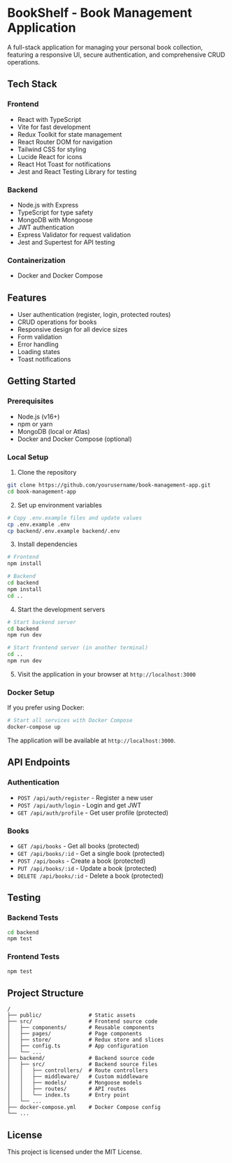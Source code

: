 # BookShelf - Book Management Application

A full-stack application for managing your personal book collection, featuring a responsive UI, secure authentication, and comprehensive CRUD operations.

## Tech Stack

### Frontend
- React with TypeScript
- Vite for fast development
- Redux Toolkit for state management
- React Router DOM for navigation
- Tailwind CSS for styling
- Lucide React for icons
- React Hot Toast for notifications
- Jest and React Testing Library for testing

### Backend
- Node.js with Express
- TypeScript for type safety
- MongoDB with Mongoose
- JWT authentication
- Express Validator for request validation
- Jest and Supertest for API testing

### Containerization
- Docker and Docker Compose

## Features

- User authentication (register, login, protected routes)
- CRUD operations for books
- Responsive design for all device sizes
- Form validation
- Error handling
- Loading states
- Toast notifications

## Getting Started

### Prerequisites
- Node.js (v16+)
- npm or yarn
- MongoDB (local or Atlas)
- Docker and Docker Compose (optional)

### Local Setup

1. Clone the repository
```bash
git clone https://github.com/yourusername/book-management-app.git
cd book-management-app
```

2. Set up environment variables
```bash
# Copy .env.example files and update values
cp .env.example .env
cp backend/.env.example backend/.env
```

3. Install dependencies
```bash
# Frontend
npm install

# Backend
cd backend
npm install
cd ..
```

4. Start the development servers
```bash
# Start backend server
cd backend
npm run dev

# Start frontend server (in another terminal)
cd ..
npm run dev
```

5. Visit the application in your browser at `http://localhost:3000`

### Docker Setup

If you prefer using Docker:

```bash
# Start all services with Docker Compose
docker-compose up
```

The application will be available at `http://localhost:3000`.

## API Endpoints

### Authentication
- `POST /api/auth/register` - Register a new user
- `POST /api/auth/login` - Login and get JWT
- `GET /api/auth/profile` - Get user profile (protected)

### Books
- `GET /api/books` - Get all books (protected)
- `GET /api/books/:id` - Get a single book (protected)
- `POST /api/books` - Create a book (protected)
- `PUT /api/books/:id` - Update a book (protected)
- `DELETE /api/books/:id` - Delete a book (protected)

## Testing

### Backend Tests
```bash
cd backend
npm test
```

### Frontend Tests
```bash
npm test
```

## Project Structure

```
/
├── public/               # Static assets
├── src/                  # Frontend source code
│   ├── components/       # Reusable components
│   ├── pages/            # Page components
│   ├── store/            # Redux store and slices
│   ├── config.ts         # App configuration
│   └── ...
├── backend/              # Backend source code
│   ├── src/              # Backend source files
│   │   ├── controllers/  # Route controllers
│   │   ├── middleware/   # Custom middleware
│   │   ├── models/       # Mongoose models
│   │   ├── routes/       # API routes
│   │   └── index.ts      # Entry point
│   └── ...
├── docker-compose.yml    # Docker Compose config
└── ...
```

## License

This project is licensed under the MIT License.